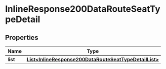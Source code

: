 
# InlineResponse200DataRouteSeatTypeDetail

## Properties
Name | Type | Description | Notes
------------ | ------------- | ------------- | -------------
**list** | [**List&lt;InlineResponse200DataRouteSeatTypeDetailList&gt;**](InlineResponse200DataRouteSeatTypeDetailList.md) |  | 



